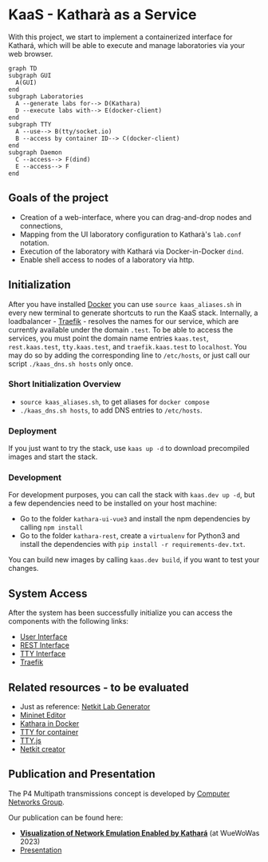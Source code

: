# KaaS - Katharà as a Service

With this project, we start to implement a containerized interface for Kathará, which will be able to execute and manage laboratories via your web browser.

```mermaid
graph TD
subgraph GUI
  A(GUI)
end
subgraph Laboratories
  A --generate labs for--> D(Kathara)
  D --execute labs with--> E(docker-client)
end
subgraph TTY
  A --use--> B(tty/socket.io)
  B --access by container ID--> C(docker-client)
end
subgraph Daemon
  C --access--> F(dind)
  E --access--> F
end
```

## Goals of the project
- Creation of a web-interface, where you can drag-and-drop nodes and connections,
- Mapping from the UI laboratory configuration to Katharà's `lab.conf` notation.
- Execution of the laboratory with Kathará via Docker-in-Docker `dind`.
- Enable shell access to nodes of a laboratory via http.

## Initialization

After you have installed [Docker](https://www.docker.com/) you can use `source kaas_aliases.sh` in every new terminal to generate shortcuts to run the KaaS stack.
Internally, a loadbalancer - [Traefik](https://traefik.io/traefik/) - resolves the names for our service, which are currently available under the domain `.test`.
To be able to access the services, you must point the domain name entries `kaas.test`, `rest.kaas.test`, `tty.kaas.test`, and `traefik.kaas.test` to `localhost`.
You may do so by adding the corresponding line to `/etc/hosts`, or just call our script `./kaas_dns.sh hosts` only once.

### Short Initialization Overview
- `source kaas_aliases.sh`, to get aliases for `docker compose`
- `./kaas_dns.sh hosts`, to add DNS entries to `/etc/hosts`.

### Deployment

If you just want to try the stack, use `kaas up -d` to download precompiled images and start the stack. 

### Development

For development purposes, you can call the stack with `kaas.dev up -d`, but a few dependencies need to be installed on your host machine:
- Go to the folder `kathara-ui-vue3` and install the npm dependencies by calling `npm install`
- Go to the folder `kathara-rest`, create a `virtualenv` for Python3 and install the dependencies with `pip install -r requirements-dev.txt`.

You can build new images by calling `kaas.dev build`, if you want to test your changes.

## System Access
After the system has been successfully initialize you can access the components with the following links:

- [User Interface](http://kaas.test)
- [REST Interface](http://rest.kaas.test/docs)
- [TTY Interface](http://tty.kaas.test)
- [Traefik](http://traefik.kaas.test)



## Related resources - to be evaluated
- Just as reference: [Netkit Lab Generator](https://github.com/KatharaFramework/Netkit-Lab-Generator)
- [Mininet Editor](https://github.com/Thomaash/me)
- [Kathara in Docker](https://github.com/KatharaFramework/Kathara/issues/167)
- [TTY for container](https://github.com/wrfly/container-web-tty)
- [TTY.js](https://github.com/chjj/tty.js)
- [Netkit creator](https://github.com/agp8x/netkit-creator)


## Publication and Presentation
The P4 Multipath transmissions concept is developed by [Computer Networks Group](https://www.uni-bamberg.de/ktr/). 

Our publication can be found here:
- <a href="https://opus.bibliothek.uni-wuerzburg.de/files/32218/Grossmann_Le_Kathara_WueWoWas23_1570913204.pdf" target="_blank"> **Visualization of Network Emulation Enabled by Kathará**</a> (at WueWoWas 2023)
- <a href="https://lsinfo3.github.io/WueWoWAS2023/assets/slides/marcel_grossmann.pdf" target="_blank">Presentation</a>
